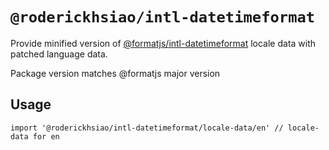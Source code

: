 # `@roderickhsiao/intl-datetimeformat`

Provide minified version of [@formatjs/intl-datetimeformat](https://formatjs.io/docs/polyfills/intl-datetimeformat/) locale data with patched language data.

Package version matches @formatjs major version

## Usage

```
import '@roderickhsiao/intl-datetimeformat/locale-data/en' // locale-data for en
```
